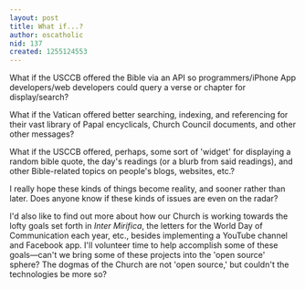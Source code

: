 ```yaml
---
layout: post
title: What if...?
author: oscatholic
nid: 137
created: 1255124553
---
```

<p>What if the USCCB offered the Bible via an API so programmers/iPhone App developers/web developers could query a verse or chapter for display/search?</p>
<p>What if the Vatican offered better searching, indexing, and referencing for their vast library of Papal encyclicals, Church Council documents, and other other messages?</p>
<p>What if the USCCB offered, perhaps, some sort of 'widget' for displaying a random bible quote, the day's readings (or a blurb from said readings), and other Bible-related topics on people's blogs, websites, etc.?</p>
<p>I really hope these kinds of things become reality, and sooner rather than later. Does anyone know if these kinds of issues are even on the radar?</p>
<p>I'd also like to find out more about how our Church is working towards the lofty goals set forth in <em>Inter Mirifica</em>, the letters for the World Day of Communication each year, etc., besides implementing a YouTube channel and Facebook app. I'll volunteer time to help accomplish some of these goals&mdash;can't we bring some of these projects into the 'open source' sphere? The dogmas of the Church are not 'open source,' but couldn't the technologies be more so?</p>
